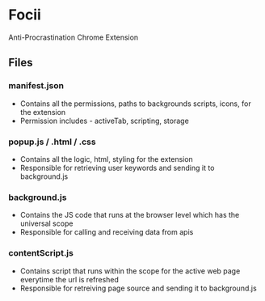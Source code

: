 # Focii
Anti-Procrastination Chrome Extension

## Files
### manifest.json
* Contains all the permissions, paths to backgrounds scripts, icons, for the extension
* Permission includes - activeTab, scripting, storage

### popup.js / .html / .css
* Contains all the logic, html, styling for the extension
* Responsible for retrieving user keywords and sending it to background.js

### background.js
* Contains the JS code that runs at the browser level which has the universal scope
* Responsible for calling and receiving data from apis

### contentScript.js
* Contains script that runs within the scope for the active web page everytime the url is refreshed
* Responsible for retreiving page source and sending it to background.js